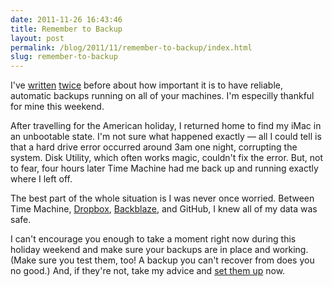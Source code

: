 ```yaml
---
date: 2011-11-26 16:43:46
title: Remember to Backup
layout: post
permalink: /blog/2011/11/remember-to-backup/index.html
slug: remember-to-backup
---
```

I've [written](http://clickontyler.com/blog/2010/07/how-i-backup-my-mac/) [twice](http://clickontyler.com/blog/2010/11/backblaze-saves-the-day/) before about how important it is to have reliable, automatic backups running on all of your machines. I'm especilly thankful for mine this weekend.

After travelling for the American holiday, I returned home to find my iMac in an unbootable state. I'm not sure what happened exactly &mdash; all I could tell is that a hard drive error occurred around 3am one night, corrupting the system. Disk Utility, which often works magic, couldn't fix the error. But, not to fear, four hours later Time Machine had me back up and running exactly where I left off.

The best part of the whole situation is I was never once worried. Between Time Machine, [Dropbox](http://www.dropbox.com), [Backblaze](http://www.backblaze.com/), and GitHub, I knew all of my data was safe.

I can't encourage you enough to take a moment right now during this holiday weekend and make sure your backups are in place and working. (Make sure you test them, too! A backup you can't recover from does you no good.) And, if they're not, take my advice and [set them up](http://clickontyler.com/blog/2010/07/how-i-backup-my-mac/) now.